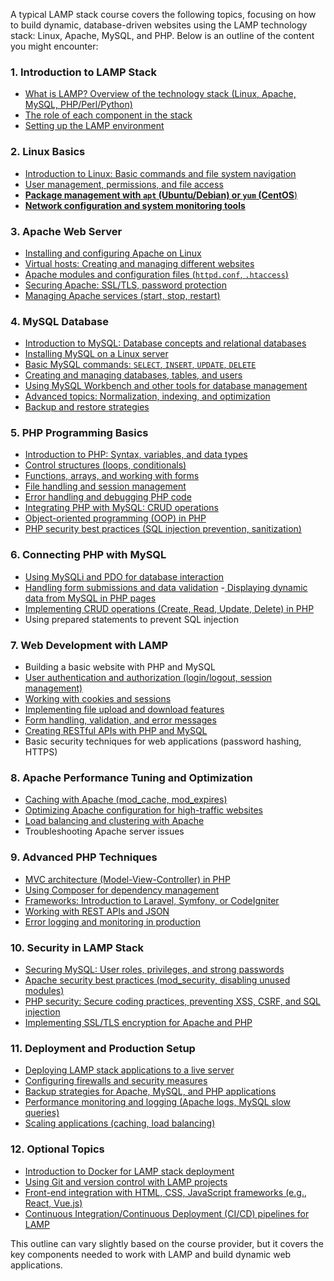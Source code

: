 A typical LAMP stack course covers the following topics, focusing on how to build dynamic, database-driven websites using the LAMP technology stack: Linux, Apache, MySQL, and PHP. Below is an outline of the content you might encounter:

### 1. **Introduction to LAMP Stack**
   - [What is LAMP? Overview of the technology stack (Linux, Apache, MySQL, PHP/Perl/Python)](https://github.com/aw-junaid/Computer-Science/blob/main/Web%20Technologies/LAMP/Course/What%20is%20LAMP%3F%20Overview%20of%20the%20technology%20stack%20(Linux%2C%20Apache%2C%20MySQL%2C%20PHP-Perl-Python).md)
   - [The role of each component in the stack](https://github.com/aw-junaid/Computer-Science/blob/main/Web%20Technologies/LAMP/Course/The%20role%20of%20each%20component%20in%20the%20stack.md)
   - [Setting up the LAMP environment](https://github.com/aw-junaid/Computer-Science/blob/main/Web%20Technologies/LAMP/Course/Setting%20up%20the%20LAMP%20environment.md)

### 2. **Linux Basics**
   - [Introduction to Linux: Basic commands and file system navigation](https://github.com/aw-junaid/Computer-Science/blob/main/Web%20Technologies/LAMP/Course/Introduction%20to%20Linux%3A%20Basic%20commands%20and%20file%20system%20navigation.md)
   - [User management, permissions, and file access](https://github.com/aw-junaid/Computer-Science/blob/main/Web%20Technologies/LAMP/Course/User%20management%2C%20permissions%2C%20and%20file%20access.md)
   - [**Package management with `apt` (Ubuntu/Debian) or `yum` (CentOS**)](https://github.com/aw-junaid/Computer-Science/blob/main/Web%20Technologies/LAMP/Course/Package%20management%20with%20apt%20(Ubuntu-Debian)%20or%20yum%20(CentOS).md)
   - [**Network configuration and system monitoring tools**](https://github.com/aw-junaid/Computer-Science/blob/main/Web%20Technologies/LAMP/Course/Network%20configuration%20and%20system%20monitoring%20tools.md)

### 3. **Apache Web Server**
   - [Installing and configuring Apache on Linux](https://github.com/aw-junaid/Computer-Science/blob/main/Web%20Technologies/LAMP/Course/Installing%20and%20configuring%20Apache%20on%20Linux.md)
   - [Virtual hosts: Creating and managing different websites](https://github.com/aw-junaid/Computer-Science/blob/main/Web%20Technologies/LAMP/Course/Virtual%20hosts%3A%20Creating%20and%20managing%20different%20websites.md)
   - [Apache modules and configuration files (`httpd.conf`, `.htaccess`)](https://github.com/aw-junaid/Computer-Science/blob/main/Web%20Technologies/LAMP/Course/Apache%20modules%20and%20configuration%20files%20(httpd.conf%2C%20.htaccess).md)
   - [Securing Apache: SSL/TLS, password protection](https://github.com/aw-junaid/Computer-Science/blob/main/Web%20Technologies/LAMP/Course/Securing%20Apache%3A%20SSL.md)
   - [Managing Apache services (start, stop, restart)](https://github.com/aw-junaid/Computer-Science/blob/main/Web%20Technologies/LAMP/Course/Managing%20Apache%20services%20(start%2C%20stop%2C%20restart).md)

### 4. **MySQL Database**
   - [Introduction to MySQL: Database concepts and relational databases](https://github.com/aw-junaid/Computer-Science/blob/main/Web%20Technologies/LAMP/Course/Introduction%20to%20MySQL%3A%20Database%20concepts%20and%20relational%20databases.md)
   - [Installing MySQL on a Linux server](https://github.com/aw-junaid/Computer-Science/blob/main/Web%20Technologies/LAMP/Course/Installing%20MySQL%20on%20a%20Linux%20server.md)
   - [Basic MySQL commands: `SELECT`, `INSERT`, `UPDATE`, `DELETE`](https://github.com/aw-junaid/Computer-Science/blob/main/Web%20Technologies/LAMP/Course/Basic%20MySQL%20commands%3A%20SELECT%2C%20INSERT%2C%20UPDATE%2C%20DELETE.md)
   - [Creating and managing databases, tables, and users](https://github.com/aw-junaid/Computer-Science/blob/main/Web%20Technologies/LAMP/Course/Creating%20and%20managing%20databases%2C%20tables%2C%20and%20users.md)
   - [Using MySQL Workbench and other tools for database management](https://github.com/aw-junaid/Computer-Science/blob/main/Web%20Technologies/LAMP/Course/Using%20MySQL%20Workbench%20and%20other%20tools%20for%20database%20management.md)
   - [Advanced topics: Normalization, indexing, and optimization](https://github.com/aw-junaid/Computer-Science/blob/main/Web%20Technologies/LAMP/Course/Advanced%20topics%3A%20Normalization%2C%20indexing%2C%20and%20optimization.md)
   - [Backup and restore strategies](https://github.com/aw-junaid/Computer-Science/blob/main/Web%20Technologies/LAMP/Course/Backup%20and%20restore%20strategies.md)

### 5. **PHP Programming Basics**
   - [Introduction to PHP: Syntax, variables, and data types](https://github.com/aw-junaid/Computer-Science/blob/main/Web%20Technologies/LAMP/Course/Introduction%20to%20PHP%3A%20Syntax%2C%20variables%2C%20and%20data%20types.md)
   - [Control structures (loops, conditionals)](https://github.com/aw-junaid/Computer-Science/blob/main/Web%20Technologies/LAMP/Course/Control%20structures%20(loops%2C%20conditionals).md)
   - [Functions, arrays, and working with forms](https://github.com/aw-junaid/Computer-Science/blob/main/Web%20Technologies/LAMP/Course/Control%20structures%20(loops%2C%20conditionals).md)
   - [File handling and session management](https://github.com/aw-junaid/Computer-Science/blob/main/Web%20Technologies/LAMP/Course/File%20handling%20and%20session%20management.md)
   - [Error handling and debugging PHP code](https://github.com/aw-junaid/Computer-Science/blob/main/Web%20Technologies/LAMP/Course/Error%20handling%20and%20debugging%20PHP%20code.md)
   - [Integrating PHP with MySQL: CRUD operations](https://github.com/aw-junaid/Computer-Science/blob/main/Web%20Technologies/LAMP/Course/Integrating%20PHP%20with%20MySQL%3A%20CRUD%20operations..md)
   - [Object-oriented programming (OOP) in PHP](https://github.com/aw-junaid/Computer-Science/blob/main/Web%20Technologies/LAMP/Course/Object-oriented%20programming%20(OOP)%20in%20PHP.md)
   - [PHP security best practices (SQL injection prevention, sanitization)](https://github.com/aw-junaid/Computer-Science/blob/main/Web%20Technologies/LAMP/Course/PHP%20security%20best%20practices%20(SQL%20injection%20prevention%2C%20sanitization).md)

### 6. **Connecting PHP with MySQL**
   - [Using MySQLi and PDO for database interaction](https://github.com/aw-junaid/Computer-Science/blob/main/Web%20Technologies/LAMP/Course/Using%20MySQLi%20and%20PDO%20for%20database%20interaction.md)
   - [Handling form submissions and data validation](https://github.com/aw-junaid/Computer-Science/blob/main/Web%20Technologies/LAMP/Course/Handling%20form%20submissions%20and%20data%20validation.md)
   -[ Displaying dynamic data from MySQL in PHP pages](https://github.com/aw-junaid/Computer-Science/blob/main/Web%20Technologies/LAMP/Course/Displaying%20dynamic%20data%20from%20MySQL%20in%20PHP%20pages.md)
   - [Implementing CRUD operations (Create, Read, Update, Delete) in PHP](https://github.com/aw-junaid/Computer-Science/blob/main/Web%20Technologies/LAMP/Course/Implementing%20CRUD%20operations%20(Create%2C%20Read%2C%20Update%2C%20Delete)%20in%20PHP.md)
   - Using prepared statements to prevent SQL injection

### 7. **Web Development with LAMP**
   - Building a basic website with PHP and MySQL
   - [User authentication and authorization (login/logout, session management)](https://github.com/aw-junaid/Computer-Science/blob/main/Web%20Technologies/LAMP/Course/User%20authentication%20and%20authorization%20(loginlogout%2C%20session%20management).md)
   - [Working with cookies and sessions](https://github.com/aw-junaid/Computer-Science/blob/main/Web%20Technologies/LAMP/Course/Working%20with%20cookies%20and%20sessions.md)
   - [Implementing file upload and download features](https://github.com/aw-junaid/Computer-Science/blob/main/Web%20Technologies/LAMP/Course/Implementing%20file%20upload%20and%20download%20features.md)
   - [Form handling, validation, and error messages](https://github.com/aw-junaid/Computer-Science/blob/main/Web%20Technologies/LAMP/Course/Form%20handling%2C%20validation%2C%20and%20error%20messages.md)
   - [Creating RESTful APIs with PHP and MySQL](https://github.com/aw-junaid/Computer-Science/blob/main/Web%20Technologies/LAMP/Course/Creating%20RESTful%20APIs%20with%20PHP%20and%20MySQL.md)
   - Basic security techniques for web applications (password hashing, HTTPS)

### 8. **Apache Performance Tuning and Optimization**
   - [Caching with Apache (mod_cache, mod_expires)](https://github.com/aw-junaid/Computer-Science/blob/main/Web%20Technologies/LAMP/Course/Caching%20with%20Apache%20(mod_cache%2C%20mod_expires).md)
   - [Optimizing Apache configuration for high-traffic websites](https://github.com/aw-junaid/Computer-Science/blob/main/Web%20Technologies/LAMP/Course/Optimizing%20Apache%20configuration%20for%20high-traffic%20websites.md)
   - [Load balancing and clustering with Apache](https://github.com/aw-junaid/Computer-Science/blob/main/Web%20Technologies/LAMP/Course/Load%20balancing%20and%20clustering%20with%20Apache.md)
   - Troubleshooting Apache server issues

### 9. **Advanced PHP Techniques**
   - [MVC architecture (Model-View-Controller) in PHP](https://github.com/aw-junaid/Computer-Science/blob/main/Web%20Technologies/LAMP/Course/MVC%20architecture%20(Model-View-Controller)%20in%20PHP.md)
   - [Using Composer for dependency management](https://github.com/aw-junaid/Computer-Science/blob/main/Web%20Technologies/LAMP/Course/Using%20Composer%20for%20dependency%20management.md)
   - [Frameworks: Introduction to Laravel, Symfony, or CodeIgniter](https://github.com/aw-junaid/Computer-Science/blob/main/Web%20Technologies/LAMP/Course/Frameworks%3A%20Introduction%20to%20Laravel%2C%20Symfony%2C%20or%20CodeIgniter.md)
   - [Working with REST APIs and JSON](https://github.com/aw-junaid/Computer-Science/blob/main/Web%20Technologies/LAMP/Course/Working%20with%20REST%20APIs%20and%20JSON.md)
   - [Error logging and monitoring in production](https://github.com/aw-junaid/Computer-Science/blob/main/Web%20Technologies/LAMP/Course/Error%20logging%20and%20monitoring%20in%20production.md)

### 10. **Security in LAMP Stack**
   - [Securing MySQL: User roles, privileges, and strong passwords](https://github.com/aw-junaid/Computer-Science/blob/main/Web%20Technologies/LAMP/Course/Securing%20MySQL%3A%20User%20roles%2C%20privileges%2C%20and%20strong%20passwords.md)
   - [Apache security best practices (mod_security, disabling unused modules)](https://github.com/aw-junaid/Computer-Science/blob/main/Web%20Technologies/LAMP/Course/Apache%20security%20best%20practices%20(mod_security%2C%20disabling%20unused%20modules).md)
   - [PHP security: Secure coding practices, preventing XSS, CSRF, and SQL injection](https://github.com/aw-junaid/Computer-Science/blob/main/Web%20Technologies/LAMP/Course/PHP%20security%3A%20Secure%20coding%20practices%2C%20preventing%20XSS%2C%20CSRF%2C%20and%20SQL%20injection.md)
   - [Implementing SSL/TLS encryption for Apache and PHP](https://github.com/aw-junaid/Computer-Science/blob/main/Web%20Technologies/LAMP/Course/Implementing%20SSL.md)

### 11. **Deployment and Production Setup**
   - [Deploying LAMP stack applications to a live server](https://github.com/aw-junaid/Computer-Science/blob/main/Web%20Technologies/LAMP/Course/Deploying%20LAMP%20stack%20applications%20to%20a%20live%20server.md)
   - [Configuring firewalls and security measures](https://github.com/aw-junaid/Computer-Science/blob/main/Web%20Technologies/LAMP/Course/Configuring%20firewalls%20and%20security%20measures.md)
   - [Backup strategies for Apache, MySQL, and PHP applications](https://github.com/aw-junaid/Computer-Science/blob/main/Web%20Technologies/LAMP/Course/Backup%20strategies%20for%20Apache%2C%20MySQL%2C%20and%20PHP%20applications.md)
   - [Performance monitoring and logging (Apache logs, MySQL slow queries)](https://github.com/aw-junaid/Computer-Science/blob/main/Web%20Technologies/LAMP/Course/Performance%20monitoring%20and%20logging%20(Apache%20logs%2C%20MySQL%20slow%20queries).md)
   - [Scaling applications (caching, load balancing)](https://github.com/aw-junaid/Computer-Science/blob/main/Web%20Technologies/LAMP/Course/Scaling%20applications%20(caching%2C%20load%20balancing).md)
   
### 12. **Optional Topics**
   - [Introduction to Docker for LAMP stack deployment](https://github.com/aw-junaid/Computer-Science/blob/main/Web%20Technologies/LAMP/Course/Introduction%20to%20Docker%20for%20LAMP%20stack%20deployment.md)
   - [Using Git and version control with LAMP projects](https://github.com/aw-junaid/Computer-Science/blob/main/Web%20Technologies/LAMP/Course/Using%20Git%20and%20version%20control%20with%20LAMP%20projects.md)
   - [Front-end integration with HTML, CSS, JavaScript frameworks (e.g., React, Vue.js)](https://github.com/aw-junaid/Computer-Science/blob/main/Web%20Technologies/LAMP/Course/Front-end%20integration%20with%20HTML%2C%20CSS%2C%20JavaScript%20frameworks%20(e.g.%2C%20React%2C%20Vue.js).md)
   - [Continuous Integration/Continuous Deployment (CI/CD) pipelines for LAMP](https://github.com/aw-junaid/Computer-Science/blob/main/Web%20Technologies/LAMP/Course/Continuous%20Integration.md)

This outline can vary slightly based on the course provider, but it covers the key components needed to work with LAMP and build dynamic web applications.
